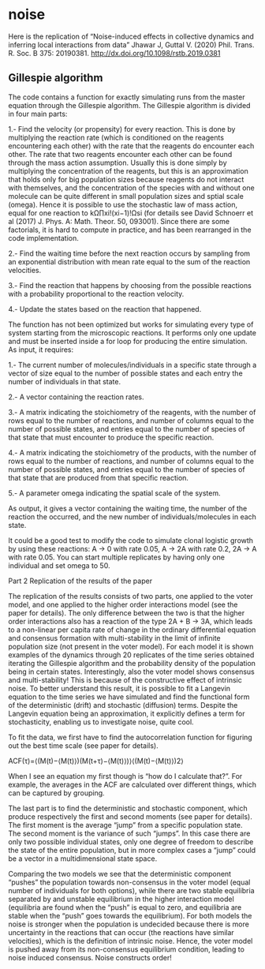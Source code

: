 # noise
Here is the replication of “Noise-induced effects in collective dynamics and inferring local interactions from data”  Jhawar J, Guttal V. (2020) Phil. Trans. R. Soc. B 375: 20190381. http://dx.doi.org/10.1098/rstb.2019.0381

## Gillespie algorithm

The code contains a function for exactly simulating runs from the master equation through the Gillespie algorithm. The Gillespie algorithm is divided in four main parts:

1.- Find the velocity (or propensity) for every reaction. This is done by multiplying the reaction rate (which is conditioned on the reagents encountering each other) with the rate that the reagents do encounter each other. The rate that two reagents encounter each other can be found through the mass action assumption. Usually this is done simply by multiplying the concentration of the reagents, but this is an approximation that holds only for big population sizes because reagents do not interact with themselves, and the concentration of the species with and without one molecule can be quite different in small population sizes and sptial scale (omega). Hence it is possible to use the stochastic law of mass action, equal for one reaction to kΩ∏xi!(xi−1)!Ωsi
 (for details see David Schnoerr et al (2017) J. Phys. A: Math. Theor. 50, 093001). Since there are some factorials, it is hard to compute in practice, and has been rearranged in the code implementation.

2.- Find the waiting time before the next reaction occurs by sampling from an exponential distribution with mean rate equal to the sum of the reaction velocities.

3.- Find the reaction that happens by choosing from the possible reactions with a probability proportional to the reaction velocity.

4.- Update the states based on the reaction that happened.

The function has not been optimized but works for simulating every type of system starting from the microscopic reactions. It performs only one update and must be inserted inside a for loop for producing the entire simulation. As input, it requires:

1.- The current number of molecules/individuals in a specific state through a vector of size equal to the number of possible states and each entry the number of individuals in that state.

2.- A vector containing the reaction rates.

3.- A matrix indicating the stoichiometry of the reagents, with the number of rows equal to the number of reactions, and number of columns equal to the number of possible states, and entries equal to the number of species of that state that must encounter to produce the specific reaction.

4.- A matrix indicating the stoichiometry of the products, with the number of rows equal to the number of reactions, and number of columns equal to the number of possible states, and entries equal to the number of species of that state that are produced from that specific reaction.

5.- A parameter omega indicating the spatial scale of the system.

As output, it gives a vector containing the waiting time, the number of the reaction the occurred, and the new number of individuals/molecules in each state.

It could be a good test to modify the code to simulate clonal logistic growth by using these reactions: A -> 0 with rate 0.05, A -> 2A with rate 0.2, 2A -> A with rate 0.05. You can start multiple replicates by having only one individual and set omega to 50.

Part 2 Replication of the results of the paper 

The replication of the results consists of two parts, one applied to the voter model, and one applied to the higher order interactions model (see the paper for details). The only difference between the two is that the higher order interactions also has a reaction of the type 2A + B -> 3A, which leads to a non-linear per capita rate of change in the ordinary differential equation and consensus formation with multi-stability in the limit of infinite population size (not present in the voter model). For each model it is shown examples of the dynamics through 20 replicates of the time series obtained iterating the Gillespie algorithm and the probability density of the population being in certain states. Interestingly, also the voter model shows consensus and multi-stability! This is because of the constructive effect of intrinsic noise. To better understand this result, it is possible to fit a Langevin equation to the time series we have simulated and find the functional form of the deterministic (drift) and stochastic (diffusion) terms. Despite the Langevin equation being an approximation, it explicitly defines a term for stochasticity, enabling us to investigate noise, quite cool.

To fit the data, we first have to find the autocorrelation function for figuring out the best time scale (see paper for details).

ACF(τ)=⟨(M(t)−⟨M(t)⟩)(M(t+τ)−⟨M(t)⟩)⟩⟨(M(t)−⟨M(t)⟩)2⟩

When I see an equation my first though is “how do I calculate that?”. For example, the averages in the ACF are calculated over different things, which can be captured by grouping.

The last part is to find the deterministic and stochastic component, which produce respectively the first and second moments (see paper for details). The first moment is the average “jump” from a specific population state. The second moment is the variance of such “jumps”. In this case there are only two possible individual states, only one degree of freedom to describe the state of the entire population, but in more complex cases a “jump” could be a vector in a multidimensional state space.

Comparing the two models we see that the deterministic component “pushes” the population towards non-consensus in the voter model (equal number of individuals for both options), while there are two stable equilibria separated by and unstable equilibrium in the higher interaction model (equilibria are found when the “push” is equal to zero, and equilibria are stable when the “push” goes towards the equilibrium). For both models the noise is stronger when the population is undecided because there is more uncertainty in the reactions that can occur (the reactions have similar velocities), which is the definition of intrinsic noise. Hence, the voter model is pushed away from its non-consensus equilibrium condition, leading to noise induced consensus. Noise constructs order!
